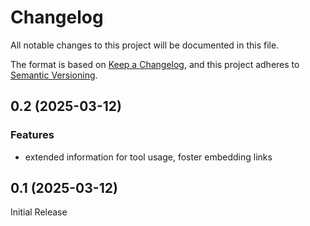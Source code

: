 # Changelog

All notable changes to this project will be documented in this file.

The format is based on [Keep a Changelog](https://keepachangelog.com/en/1.1.0/),
and this project adheres to [Semantic Versioning](https://semver.org/spec/v2.0.0.html).


## 0.2 (2025-03-12)

### Features

* extended information for tool usage, foster embedding links

## 0.1 (2025-03-12)

Initial Release
